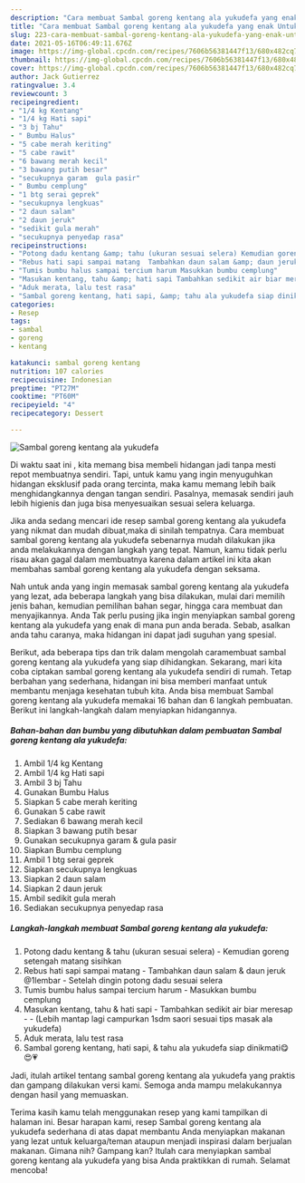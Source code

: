 ```yaml
---
description: "Cara membuat Sambal goreng kentang ala yukudefa yang enak Untuk Jualan"
title: "Cara membuat Sambal goreng kentang ala yukudefa yang enak Untuk Jualan"
slug: 223-cara-membuat-sambal-goreng-kentang-ala-yukudefa-yang-enak-untuk-jualan
date: 2021-05-16T06:49:11.676Z
image: https://img-global.cpcdn.com/recipes/7606b56381447f13/680x482cq70/sambal-goreng-kentang-ala-yukudefa-foto-resep-utama.jpg
thumbnail: https://img-global.cpcdn.com/recipes/7606b56381447f13/680x482cq70/sambal-goreng-kentang-ala-yukudefa-foto-resep-utama.jpg
cover: https://img-global.cpcdn.com/recipes/7606b56381447f13/680x482cq70/sambal-goreng-kentang-ala-yukudefa-foto-resep-utama.jpg
author: Jack Gutierrez
ratingvalue: 3.4
reviewcount: 3
recipeingredient:
- "1/4 kg Kentang"
- "1/4 kg Hati sapi"
- "3 bj Tahu"
- " Bumbu Halus"
- "5 cabe merah keriting"
- "5 cabe rawit"
- "6 bawang merah kecil"
- "3 bawang putih besar"
- "secukupnya garam  gula pasir"
- " Bumbu cemplung"
- "1 btg serai geprek"
- "secukupnya lengkuas"
- "2 daun salam"
- "2 daun jeruk"
- "sedikit gula merah"
- "secukupnya penyedap rasa"
recipeinstructions:
- "Potong dadu kentang &amp; tahu (ukuran sesuai selera) Kemudian goreng setengah matang sisihkan"
- "Rebus hati sapi sampai matang  Tambahkan daun salam &amp; daun jeruk @1lembar Setelah dingin potong dadu sesuai selera"
- "Tumis bumbu halus sampai tercium harum Masukkan bumbu cemplung"
- "Masukan kentang, tahu &amp; hati sapi Tambahkan sedikit air biar meresap  (Lebih mantap lagi campurkan 1sdm saori sesuai tips masak ala yukudefa)"
- "Aduk merata, lalu test rasa"
- "Sambal goreng kentang, hati sapi, &amp; tahu ala yukudefa siap dinikmati😋😍💗"
categories:
- Resep
tags:
- sambal
- goreng
- kentang

katakunci: sambal goreng kentang 
nutrition: 107 calories
recipecuisine: Indonesian
preptime: "PT27M"
cooktime: "PT60M"
recipeyield: "4"
recipecategory: Dessert

---
```



![Sambal goreng kentang ala yukudefa](https://img-global.cpcdn.com/recipes/7606b56381447f13/680x482cq70/sambal-goreng-kentang-ala-yukudefa-foto-resep-utama.jpg)

Di waktu  saat ini , kita memang bisa membeli hidangan jadi tanpa mesti repot membuatnya sendiri. Tapi, untuk kamu yang ingin menyuguhkan hidangan eksklusif pada orang tercinta, maka kamu memang lebih baik menghidangkannya dengan tangan sendiri. Pasalnya, memasak sendiri jauh lebih higienis dan juga bisa menyesuaikan sesuai selera keluarga.

Jika anda sedang mencari ide resep sambal goreng kentang ala yukudefa yang nikmat dan mudah dibuat,maka di sinilah tempatnya. Cara membuat sambal goreng kentang ala yukudefa  sebenarnya mudah dilakukan jika anda melakukannya dengan langkah yang tepat. Namun, kamu tidak perlu risau akan gagal dalam membuatnya 
karena dalam artikel ini kita akan membahas sambal goreng kentang ala yukudefa dengan seksama.  



Nah untuk anda yang ingin memasak sambal goreng kentang ala yukudefa yang lezat, ada beberapa langkah yang bisa dilakukan, mulai dari memilih jenis bahan, kemudian pemilihan bahan segar, hingga cara membuat dan menyajikannya. Anda Tak perlu pusing jika ingin menyiapkan sambal goreng kentang ala yukudefa yang enak di mana pun anda berada. Sebab, asalkan anda  tahu caranya, maka hidangan ini dapat jadi suguhan yang spesial.

Berikut, ada beberapa tips dan trik dalam mengolah caramembuat sambal goreng kentang ala yukudefa yang siap dihidangkan. Sekarang, mari kita coba ciptakan sambal goreng kentang ala yukudefa sendiri di rumah. Tetap berbahan yang sederhana, hidangan ini bisa memberi manfaat untuk membantu menjaga kesehatan tubuh kita. Anda bisa membuat Sambal goreng kentang ala yukudefa memakai 16 bahan dan 6 langkah pembuatan. Berikut ini langkah-langkah dalam menyiapkan hidangannya.

<!--inarticleads1-->

##### Bahan-bahan dan bumbu yang dibutuhkan dalam pembuatan Sambal goreng kentang ala yukudefa:

1. Ambil 1/4 kg Kentang
1. Ambil 1/4 kg Hati sapi
1. Ambil 3 bj Tahu
1. Gunakan  Bumbu Halus
1. Siapkan 5 cabe merah keriting
1. Gunakan 5 cabe rawit
1. Sediakan 6 bawang merah kecil
1. Siapkan 3 bawang putih besar
1. Gunakan secukupnya garam &amp; gula pasir
1. Siapkan  Bumbu cemplung
1. Ambil 1 btg serai geprek
1. Siapkan secukupnya lengkuas
1. Siapkan 2 daun salam
1. Siapkan 2 daun jeruk
1. Ambil sedikit gula merah
1. Sediakan secukupnya penyedap rasa




<!--inarticleads2-->

##### Langkah-langkah membuat Sambal goreng kentang ala yukudefa:

1. Potong dadu kentang &amp; tahu (ukuran sesuai selera) - Kemudian goreng setengah matang sisihkan
1. Rebus hati sapi sampai matang  - Tambahkan daun salam &amp; daun jeruk @1lembar - Setelah dingin potong dadu sesuai selera
1. Tumis bumbu halus sampai tercium harum - Masukkan bumbu cemplung
1. Masukan kentang, tahu &amp; hati sapi - Tambahkan sedikit air biar meresap -  - (Lebih mantap lagi campurkan 1sdm saori sesuai tips masak ala yukudefa)
1. Aduk merata, lalu test rasa
1. Sambal goreng kentang, hati sapi, &amp; tahu ala yukudefa siap dinikmati😋😍💗




Jadi, itulah artikel tentang  sambal goreng kentang ala yukudefa  yang praktis dan gampang dilakukan versi kami. Semoga anda mampu melakukannya dengan hasil yang memuaskan. 

Terima kasih kamu telah menggunakan resep yang kami tampilkan di halaman ini. Besar harapan kami, resep  Sambal goreng kentang ala yukudefa sederhana di atas dapat membantu Anda menyiapkan makanan yang lezat untuk keluarga/teman ataupun menjadi inspirasi dalam berjualan makanan. Gimana nih? Gampang kan? Itulah cara menyiapkan sambal goreng kentang ala yukudefa yang bisa Anda praktikkan di rumah. Selamat mencoba!

